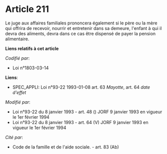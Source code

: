 # Article 211

Le juge aux affaires familiales prononcera également si le père ou la mère qui offrira de recevoir, nourrir et entretenir
dans sa demeure, l'enfant à qui il devra des aliments, devra dans ce cas être dispensé de payer la pension alimentaire.

**Liens relatifs à cet article**

_Codifié par_:

  - Loi n°1803-03-14

**Liens**:

  - SPEC_APPLI: Loi n°93-22 1993-01-08 art. 63 *Mayotte*, art. 64 *date d'effet*

_Modifié par_:

  - Loi n°93-22 du 8 janvier 1993 - art. 48 () JORF 9 janvier 1993 en vigueur le 1er février 1994
  - Loi n°93-22 du 8 janvier 1993 - art. 64 (V) JORF 9 janvier 1993 en vigueur le 1er février 1994

_Cité par_:

  - Code de la famille et de l'aide sociale. - art. 83 (Ab)
